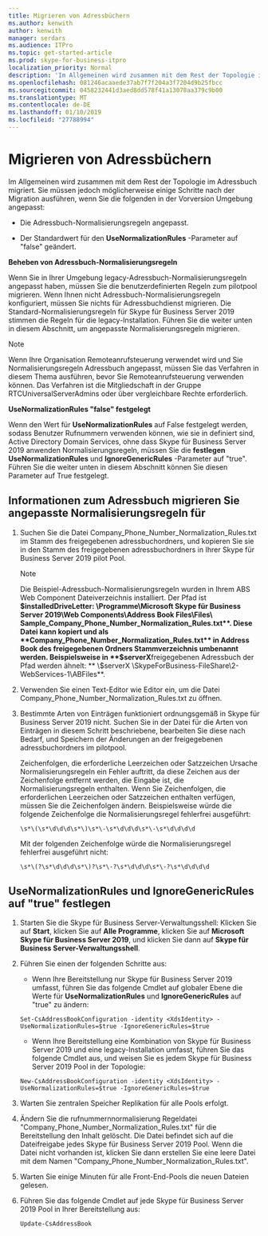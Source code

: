 ```yaml
---
title: Migrieren von Adressbüchern
ms.author: kenwith
author: kenwith
manager: serdars
ms.audience: ITPro
ms.topic: get-started-article
ms.prod: skype-for-business-itpro
localization_priority: Normal
description: 'Im Allgemeinen wird zusammen mit dem Rest der Topologie im Adressbuch migriert. Sie müssen jedoch möglicherweise einige Schritte nach der Migration ausführen, wenn Sie die folgenden in der Vorversion Umgebung angepasst:'
ms.openlocfilehash: 081246acaaede37ab7f7f204a3f7204d9b25fbcc
ms.sourcegitcommit: 0458232441d3aed8dd578f41a13078aa379c9b00
ms.translationtype: MT
ms.contentlocale: de-DE
ms.lasthandoff: 01/10/2019
ms.locfileid: "27788994"
---
```

# <a name="migrate-address-book"></a>Migrieren von Adressbüchern

Im Allgemeinen wird zusammen mit dem Rest der Topologie im Adressbuch migriert. Sie müssen jedoch möglicherweise einige Schritte nach der Migration ausführen, wenn Sie die folgenden in der Vorversion Umgebung angepasst: 

- Die Adressbuch-Normalisierungsregeln angepasst.

- Der Standardwert für den **UseNormalizationRules** -Parameter auf "false" geändert. 


 **Beheben von Adressbuch-Normalisierungsregeln**

Wenn Sie in Ihrer Umgebung legacy-Adressbuch-Normalisierungsregeln angepasst haben, müssen Sie die benutzerdefinierten Regeln zum pilotpool migrieren. Wenn Ihnen nicht Adressbuch-Normalisierungsregeln konfiguriert, müssen Sie nichts für Adressbuchdienst migrieren. Die Standard-Normalisierungsregeln für Skype für Business Server 2019 stimmen die Regeln für die legacy-Installation. Führen Sie die weiter unten in diesem Abschnitt, um angepasste Normalisierungsregeln migrieren.

> [!NOTE]
> Wenn Ihre Organisation Remoteanrufsteuerung verwendet wird und Sie Normalisierungsregeln Adressbuch angepasst, müssen Sie das Verfahren in diesem Thema ausführen, bevor Sie Remoteanrufsteuerung verwenden können. Das Verfahren ist die Mitgliedschaft in der Gruppe RTCUniversalServerAdmins oder über vergleichbare Rechte erforderlich. 

 **UseNormalizationRules "false" festgelegt**

Wenn den Wert für **UseNormalizationRules** auf False festgelegt werden, sodass Benutzer Rufnummern verwenden können, wie sie in definiert sind, Active Directory Domain Services, ohne dass Skype für Business Server 2019 anwenden Normalisierungsregeln, müssen Sie die **festlegen UseNormalizationRules** und **IgnoreGenericRules** -Parameter auf "true". Führen Sie die weiter unten in diesem Abschnitt können Sie diesen Parameter auf True festgelegt. 

## <a name="to-migrate-address-book-customized-normalization-rules"></a>Informationen zum Adressbuch migrieren Sie angepasste Normalisierungsregeln für

1. Suchen Sie die Datei Company_Phone_Number_Normalization_Rules.txt im Stamm des freigegebenen adressbuchordners, und kopieren Sie sie in den Stamm des freigegebenen adressbuchordners in Ihrer Skype für Business Server 2019 pilot Pool.

    > [!NOTE]
    > Die Beispiel-Adressbuch-Normalisierungsregeln wurden in Ihrem ABS Web Component Dateiverzeichnis installiert. Der Pfad ist **$installedDriveLetter: \Programme\Microsoft Skype für Business Server 2019\Web Components\Address Book Files\Files\ Sample_Company_Phone_Number_Normalization_Rules.txt**. Diese Datei kann kopiert und als **Company_Phone_Number_Normalization_Rules.txt** in Address Book des freigegebenen Ordners Stammverzeichnis umbenannt werden. Beispielsweise in **$serverX**freigegebenen Adressbuch der Pfad werden ähnelt: ** \\$serverX \SkypeForBusiness-FileShare\2-WebServices-1\ABFiles**. 

2. Verwenden Sie einen Text-Editor wie Editor ein, um die Datei Company_Phone_Number_Normalization_Rules.txt zu öffnen.

3. Bestimmte Arten von Einträgen funktioniert ordnungsgemäß in Skype für Business Server 2019 nicht. Suchen Sie in der Datei für die Arten von Einträgen in diesem Schritt beschriebene, bearbeiten Sie diese nach Bedarf, und Speichern der Änderungen an der freigegebenen adressbuchordners im pilotpool.

    Zeichenfolgen, die erforderliche Leerzeichen oder Satzzeichen Ursache Normalisierungsregeln ein Fehler auftritt, da diese Zeichen aus der Zeichenfolge entfernt werden, die Eingabe ist, die Normalisierungsregeln enthalten. Wenn Sie Zeichenfolgen, die erforderlichen Leerzeichen oder Satzzeichen enthalten verfügen, müssen Sie die Zeichenfolgen ändern. Beispielsweise würde die folgende Zeichenfolge die Normalisierungsregel fehlerfrei ausgeführt:

   ```
   \s*\(\s*\d\d\d\s*\)\s*\-\s*\d\d\d\s*\-\s*\d\d\d\d
   ```

    Mit der folgenden Zeichenfolge würde die Normalisierungsregel fehlerfrei ausgeführt nicht:

   ```
   \s*\(?\s*\d\d\d\s*\)?\s*\-?\s*\d\d\d\s*\-?\s*\d\d\d\d
   ```

## <a name="to-set-usenormalizationrules-and-ignoregenericrules-to-true"></a>UseNormalizationRules und IgnoreGenericRules auf "true" festlegen

1. Starten Sie die Skype für Business Server-Verwaltungsshell: Klicken Sie auf **Start**, klicken Sie auf **Alle Programme**, klicken Sie auf **Microsoft Skype für Business Server 2019**, und klicken Sie dann auf **Skype für Business Server-Verwaltungsshell**.

2. Führen Sie einen der folgenden Schritte aus:

   - Wenn Ihre Bereitstellung nur Skype für Business Server 2019 umfasst, führen Sie das folgende Cmdlet auf globaler Ebene die Werte für **UseNormalizationRules** und **IgnoreGenericRules** auf "true" zu ändern: 

   ```
   Set-CsAddressBookConfiguration -identity <XdsIdentity> -UseNormalizationRules=$true -IgnoreGenericRules=$true
   ```

   - Wenn Ihre Bereitstellung eine Kombination von Skype für Business Server 2019 und eine legacy-Installation umfasst, führen Sie das folgende Cmdlet aus, und weisen Sie es jedem Skype für Business Server 2019 Pool in der Topologie:

   ```
   New-CsAddressBookConfiguration -identity <XdsIdentity> -UseNormalizationRules=$true -IgnoreGenericRules=$true
   ```

3. Warten Sie zentralen Speicher Replikation für alle Pools erfolgt.

4. Ändern Sie die rufnummernnormalisierung Regeldatei "Company_Phone_Number_Normalization_Rules.txt" für die Bereitstellung den Inhalt gelöscht. Die Datei befindet sich auf die Dateifreigabe jedes Skype für Business Server 2019 Pool. Wenn die Datei nicht vorhanden ist, klicken Sie dann erstellen Sie eine leere Datei mit dem Namen "Company_Phone_Number_Normalization_Rules.txt".

5. Warten Sie einige Minuten für alle Front-End-Pools die neuen Dateien gelesen.

6. Führen Sie das folgende Cmdlet auf jede Skype für Business Server 2019 Pool in Ihrer Bereitstellung aus:

   ```
   Update-CsAddressBook
   ```


